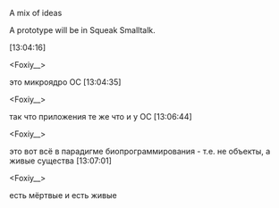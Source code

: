 A mix of ideas

A prototype will be in Squeak Smalltalk.

[13:04:16] 

<Foxiy\_\_>

 это микроядро ОС
[13:04:35] 

<Foxiy\_\_>

 так что приложения те же что и у ОС
[13:06:44] 

<Foxiy\_\_>

 это вот всё в парадигме биопрограммирования - т.е. не объекты, а живые существа
[13:07:01] 

<Foxiy\_\_>

 есть мёртвые и есть живые